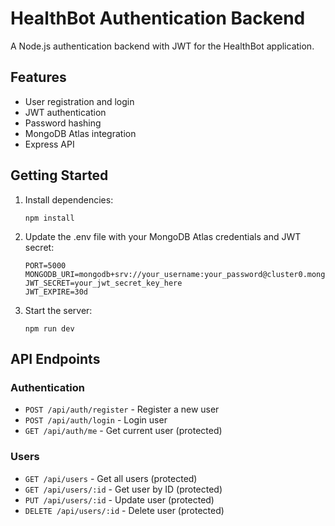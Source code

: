 # HealthBot Authentication Backend

A Node.js authentication backend with JWT for the HealthBot application.

## Features

- User registration and login
- JWT authentication
- Password hashing
- MongoDB Atlas integration
- Express API

## Getting Started

1. Install dependencies:
   ```
   npm install
   ```

2. Update the .env file with your MongoDB Atlas credentials and JWT secret:
   ```
   PORT=5000
   MONGODB_URI=mongodb+srv://your_username:your_password@cluster0.mongodb.net/healthbot
   JWT_SECRET=your_jwt_secret_key_here
   JWT_EXPIRE=30d
   ```

3. Start the server:
   ```
   npm run dev
   ```

## API Endpoints

### Authentication
- `POST /api/auth/register` - Register a new user
- `POST /api/auth/login` - Login user
- `GET /api/auth/me` - Get current user (protected)

### Users
- `GET /api/users` - Get all users (protected)
- `GET /api/users/:id` - Get user by ID (protected)
- `PUT /api/users/:id` - Update user (protected)
- `DELETE /api/users/:id` - Delete user (protected)
